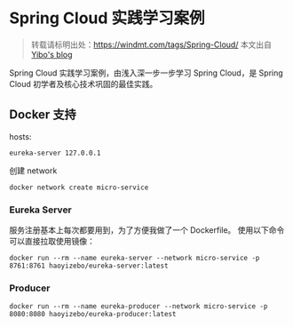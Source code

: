 # Spring Cloud 实践学习案例

> 转载请标明出处：https://windmt.com/tags/Spring-Cloud/ 本文出自 [Yibo's blog](https://windmt.com)

Spring Cloud 实践学习案例，由浅入深一步一步学习 Spring Cloud，是 Spring Cloud 初学者及核心技术巩固的最佳实践。

## Docker 支持

hosts:

```
eureka-server 127.0.0.1
```

创建 network

```shell script
docker network create micro-service
```

### Eureka Server

服务注册基本上每次都要用到，为了方便我做了一个 Dockerfile。
使用以下命令可以直接拉取使用镜像：

```shell script
docker run --rm --name eureka-server --network micro-service -p 8761:8761 haoyizebo/eureka-server:latest
```

### Producer

```shell script
docker run --rm --name eureka-producer --network micro-service -p 8080:8080 haoyizebo/eureka-producer:latest
```
